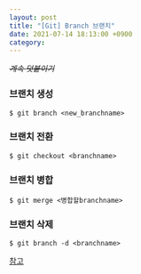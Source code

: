 ```yaml
---
layout: post
title: "[Git] Branch 브랜치"
date: 2021-07-14 18:13:00 +0900
category:
---
```

~~*계속 덧붙이기*~~

### 브랜치 생성
```
$ git branch <new_branchname>
```
### 브랜치 전환
```
$ git checkout <branchname>
```
### 브랜치 병합
```
$ git merge <병합할branchname>
```

### 브랜치 삭제
```
$ git branch -d <branchname>
```

<a href="https://backlog.com/git-tutorial/kr/stepup/stepup2_5.html" download>참고</a>

